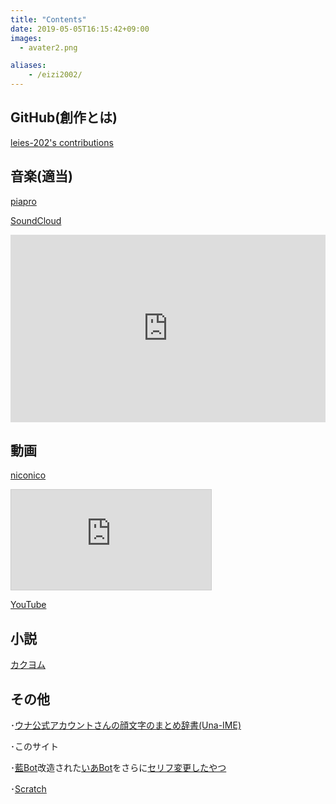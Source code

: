 ```yaml
---
title: "Contents"
date: 2019-05-05T16:15:42+09:00
images: 
  - avater2.png

aliases:
    - /eizi2002/
---
```

## GitHub(創作とは)
<a href="http://github.com/leies-202" class="gh-contributions" data-gh-username="leies-202" target="_blank">leies-202's contributions</a><script src="https://ikuwow.github.io/yourcontributions/widget.min.js"></script>

## 音楽(適当)
[piapro](https://piapro.jp/eizi2002)

[SoundCloud](https://soundcloud.com/leies202)

<iframe width="100%" height="300" scrolling="no" frameborder="no" allow="autoplay" src="https://w.soundcloud.com/player/?url=https%3A//api.soundcloud.com/users/258921197&color=%23ff5500&auto_play=false&hide_related=false&show_comments=true&show_user=true&show_reposts=false&show_teaser=true&visual=true"></iframe>


## 動画
[niconico](https://www.nicovideo.jp/user/49834887)

<iframe width="320" height="160" src="https://ext.nicovideo.jp/thumb_user/49834887" scrolling="no" style="border:solid 1px #CCC;" frameborder="0"></iframe>

[YouTube](https://www.youtube.com/channel/UC_UPoBTzd57PVP5ssOh743g)

<script src="https://apis.google.com/js/platform.js"></script>

<div class="g-ytsubscribe" data-channelid="UC_UPoBTzd57PVP5ssOh743g" data-layout="full" data-theme="dark" data-count="hidden"></div>

## 小説
[カクヨム](https://kakuyomu.jp/users/eizi2002/)
## その他
･[ウナ公式アカウントさんの顔文字のまとめ辞書(Una-IME)](https://lei202.com/una-ime.html)

･このサイト

･[藍Bot](https://github.com/syuilo/ai/)改造された[いあBot](https://github.com/mei23/ai/)をさらに[セリフ変更したやつ](https://github.com/leies-202/ai/)

･[Scratch](https://scratch.mit.edu/users/eizi2002/)